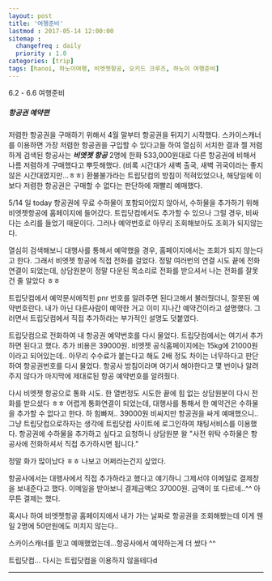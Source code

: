 ```yaml
---
layout: post
title: '여행준비'
lastmod : 2017-05-14 12:00:00
sitemap :
  changefreq : daily
  priority : 1.0
categories: [trip]
tags: [hanoi, 하노이여행, 비엣젯항공, 오키드 크루즈, 하노이 여행준비]
---
```


6.2 - 6.6 여행준비


##### 항공권 예약편

저렴한 항공권을 구매하기 위해서 4월 말부터 항공권을 뒤지기 시작했다.
스카이스캐너를 이용하면 가장 저렴한 항공권을 구입할 수 있다고들 하여 열심히 서치한 결과
젤 저렴하게 검색된 항공사는 ___비엣젯 항공___
2명에 한화 533,000원대로 다른 항공권에 비해서 나름 저렴하게 구매했다고 뿌듯해했다.
(비록 시간대가 새벽 출국, 새벽 귀국이라는 좋지않은 시간대였지만...ㅎㅎ)
환불불가라는 트립닷컴의 방침이 적혀있었으나, 해당일에 이보다 저렴한 항공권은 구매할 수 없다는 판단하에 재빨리 예매했다. 

5/14 일 today
항공권에 무료 수하물이 포함되어있지 않아서, 수하물을 추가하기 위해 비엣젯항공에 홈페이지에 들어갔다.
트립닷컴에서도 추가할 수 있으나 그럴 경우, 비싸다는 소리를 들었기 때문이다.
그러나 예약번호로 아무리 조회해보아도 조회가 되지않는다.

열심히 검색해보니 대행사를 통해서 예약했을 경우, 홈페이지에서는 조회가 되지 않는다고 한다.
그래서 비엣젯 항공에 직접 전화를 걸었다. 정말 여러번의 연결 시도 끝에 전화연결이 되었는데, 상담원분이 정말 다운된 목소리로 전화를 받으셔서 
나는 전화를 잘못건 줄 알았다 ㅎㅎ 

트립닷컴에서 예약문서에적힌 pnr 번호를 알려주면 된다고해서 불러줬더니, 잘못된 예약번호란다.
내가 아닌 다른사람이 예약한 거고 이미 지나간 예약건이라고 설명했다. 그러면서 트립닷컴에서 직접 추가하라는 부가적인 설명도 덧붙였다.

트립닷컴으로 전화하여 내 항공권 예약번호를 다시 물었다.
트립닷컴에서는 여기서 추가하면 된다고 했다. 추가 비용은 39000원. 비엣젯 공식홈페이지에는 15kg에 21000원이라고 되어있는데..
아무리 수수료가 붙는다고 해도 2배 정도 차이는 너무하다고 판단하여 항공권번호를 다시 물었다.
항공사 방침이라며 여기서 해야한다고 몇 번이나 알려주지 않다가 마지막에 제대로된 항공 예약번호를 알려줬다.

다시 비엣젯 항공으로 통화 시도.
한 열번정도 시도한 끝에 힘 없는 상담원분이 다시 전화를 받으셨다 ㅎㅎ
어렵게 통화연결이 되었는데, 대행사를 통해서 한 예약건은 수하물을 추가할 수 없다고 한다.
하 힘빠져..
39000원 비싸지만 항공권을 싸게 예매했으니..그냥 트립닷컴으로하자는 생각에
트립닷컴 사이트에 로그인하여 채팅서비스를 이용했다. 항공권에 수하물을 추가하고 싶다고 요청하니
상담원분 왈
"사전 위탁 수하물은 항공사에 전화하셔서 직접 추가하시면 됩니다."

정말 화가 많이났다 ㅎㅎ
나보고 어쩌라는건지 싶었다.

항공사에서는 대행사에서 직접 추가하라고 했다고 얘기하니 그제서야 이메일로 결제창을 보내준다고 했다.
이메일을 받아보니 결제금액으 37000원. 금액이 또 다르네..^^
아무튼 결제는 했다.


혹시나 하여 비엣젯항공 홈페이지에서 내가 가는 날짜로 항공권을 조회해봤는데 이게 웬일
2명에 50만원에도 미치지 않는다..

스카이스캐너를 믿고 예매했었는데...항공사에서 예약하는게 더 쌌다 ^^

트립닷컴...
다시는 트립닷컴을 이용하지 않을테다d










---------------------
